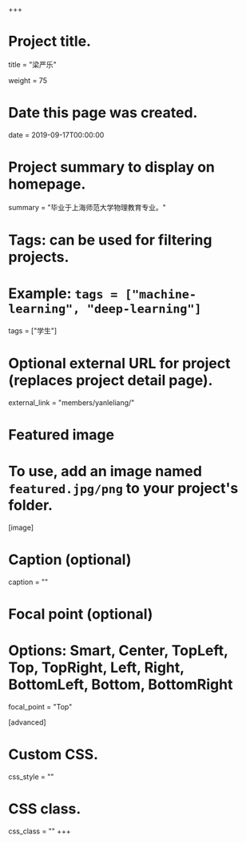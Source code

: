 +++
# Project title.
title = "梁严乐"

weight = 75

# Date this page was created.
date = 2019-09-17T00:00:00

# Project summary to display on homepage.
summary = "毕业于上海师范大学物理教育专业。"

# Tags: can be used for filtering projects.
# Example: `tags = ["machine-learning", "deep-learning"]`
tags = ["学生"]

# Optional external URL for project (replaces project detail page).
external_link = "members/yanleliang/"

# Featured image
# To use, add an image named `featured.jpg/png` to your project's folder. 
[image]
  # Caption (optional)
  caption = ""

  # Focal point (optional)
  # Options: Smart, Center, TopLeft, Top, TopRight, Left, Right, BottomLeft, Bottom, BottomRight
  focal_point = "Top"

[advanced]
 # Custom CSS.
 css_style = ""

 # CSS class.
 css_class = ""
+++
